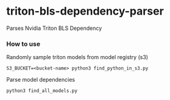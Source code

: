 # triton-bls-dependency-parser
Parses Nvidia Triton BLS Dependency 

### How to use 

Randomly sample triton models from model registry (s3)

`S3_BUCKET=<bucket-name> python3 find_python_in_s3.py`

Parse model dependencies 

`python3 find_all_models.py`
